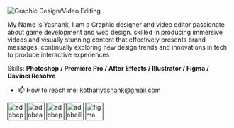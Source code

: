 ![Graphic Design/Video Editing](https://github.com/yashankkothari/yashankkothari/blob/main/Yashank.png)

My Name is Yashank, I am a Graphic designer and video editor passionate about game development and web design. skilled in producing immersive videos and visually stunning content that effectively presents brand messages. continually exploring new design trends and innovations in tech to produce interactive experiences

Skills: **Photoshop / Premiere Pro / After Effects / Illustrator / Figma / Davinci Resolve**

- 📫 How to reach me: kothariyashank@gmail.com 


[<img src='https://cdn.jsdelivr.net/npm/simple-icons@3.0.1/icons/adobephotoshop.svg' alt='adobephotoshop' height='40'>]( )  [<img src='https://cdn.jsdelivr.net/npm/simple-icons@3.0.1/icons/adobeaftereffects.svg' alt='adobeaftereffects' height='40'>]( )  [<img src='https://cdn.jsdelivr.net/npm/simple-icons@3.0.1/icons/adobepremierepro.svg' alt='adobepremierepro' height='40'>]( )  [<img src='https://cdn.jsdelivr.net/npm/simple-icons@3.0.1/icons/adobeillustrator.svg' alt='adobeillustrator' height='40'>]( )  [<img src='https://cdn.jsdelivr.net/npm/simple-icons@3.0.1/icons/figma.svg' alt='figma' height='40'>]( )  

